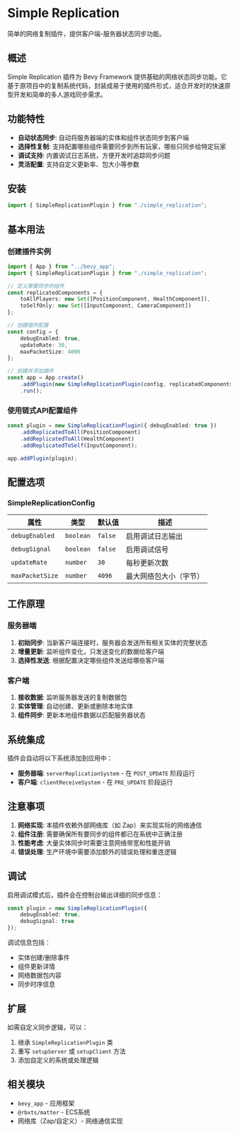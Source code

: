 # Simple Replication

简单的网络复制插件，提供客户端-服务器状态同步功能。

## 概述

Simple Replication 插件为 Bevy Framework 提供基础的网络状态同步功能。它基于原项目中的复制系统代码，封装成易于使用的插件形式，适合开发时的快速原型开发和简单的多人游戏同步需求。

## 功能特性

- **自动状态同步**: 自动将服务器端的实体和组件状态同步到客户端
- **选择性复制**: 支持配置哪些组件需要同步到所有玩家，哪些只同步给特定玩家
- **调试支持**: 内置调试日志系统，方便开发时追踪同步问题
- **灵活配置**: 支持自定义更新率、包大小等参数

## 安装

```typescript
import { SimpleReplicationPlugin } from "./simple_replication";
```

## 基本用法

### 创建插件实例

```typescript
import { App } from "../bevy_app";
import { SimpleReplicationPlugin } from "./simple_replication";

// 定义需要同步的组件
const replicatedComponents = {
    toAllPlayers: new Set([PositionComponent, HealthComponent]),
    toSelfOnly: new Set([InputComponent, CameraComponent])
};

// 创建插件配置
const config = {
    debugEnabled: true,
    updateRate: 30,
    maxPacketSize: 4096
};

// 创建并添加插件
const app = App.create()
    .addPlugin(new SimpleReplicationPlugin(config, replicatedComponents))
    .run();
```

### 使用链式API配置组件

```typescript
const plugin = new SimpleReplicationPlugin({ debugEnabled: true })
    .addReplicatedToAll(PositionComponent)
    .addReplicatedToAll(HealthComponent)
    .addReplicatedToSelf(InputComponent);

app.addPlugin(plugin);
```

## 配置选项

### SimpleReplicationConfig

| 属性 | 类型 | 默认值 | 描述 |
|------|------|--------|------|
| `debugEnabled` | `boolean` | `false` | 启用调试日志输出 |
| `debugSignal` | `boolean` | `false` | 启用调试信号 |
| `updateRate` | `number` | `30` | 每秒更新次数 |
| `maxPacketSize` | `number` | `4096` | 最大网络包大小（字节） |

## 工作原理

### 服务器端

1. **初始同步**: 当新客户端连接时，服务器会发送所有相关实体的完整状态
2. **增量更新**: 监听组件变化，只发送变化的数据给客户端
3. **选择性发送**: 根据配置决定哪些组件发送给哪些客户端

### 客户端

1. **接收数据**: 监听服务器发送的复制数据包
2. **实体管理**: 自动创建、更新或删除本地实体
3. **组件同步**: 更新本地组件数据以匹配服务器状态

## 系统集成

插件会自动将以下系统添加到应用中：

- **服务器端**: `serverReplicationSystem` - 在 `POST_UPDATE` 阶段运行
- **客户端**: `clientReceiveSystem` - 在 `PRE_UPDATE` 阶段运行

## 注意事项

1. **网络实现**: 本插件依赖外部网络库（如 Zap）来实现实际的网络通信
2. **组件注册**: 需要确保所有要同步的组件都已在系统中正确注册
3. **性能考虑**: 大量实体同步时需要注意网络带宽和性能开销
4. **错误处理**: 生产环境中需要添加额外的错误处理和重连逻辑

## 调试

启用调试模式后，插件会在控制台输出详细的同步信息：

```typescript
const plugin = new SimpleReplicationPlugin({
    debugEnabled: true,
    debugSignal: true
});
```

调试信息包括：
- 实体创建/删除事件
- 组件更新详情
- 网络数据包内容
- 同步时序信息

## 扩展

如需自定义同步逻辑，可以：

1. 继承 `SimpleReplicationPlugin` 类
2. 重写 `setupServer` 或 `setupClient` 方法
3. 添加自定义的系统或处理逻辑

## 相关模块

- `bevy_app` - 应用框架
- `@rbxts/matter` - ECS系统
- 网络库（Zap/自定义）- 网络通信实现